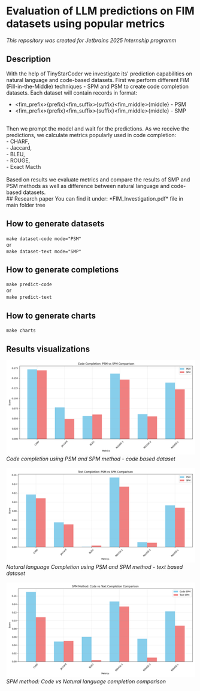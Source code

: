 # Evaluation of LLM predictions on FIM datasets using popular metrics

*This repository was created for Jetbrains 2025 Internship programm*

## Description<br/>
With the help of TinyStarCoder we investigate its' prediction capabilities on natural language and code-based datasets.
First we perform different FiM (Fill-in-the-Middle) techniques - SPM and PSM to create code completion datasets.
Each dataset will contain records in format:
- <fim_prefix>{prefix}<fim_suffix>{suffix}<fim_middle>{middle} - PSM
- <fim_prefix>{prefix}<fim_suffix>{suffix}<fim_middle>{middle} - SMP
<br/>
Then we prompt the model and wait for the predictions.
As we receive the predictions, we calculate metrics popularly used in code completion:<br/>
- CHARF,<br/>
- Jaccard,<br/>
- BLEU,<br/>
- ROUGE,<br/>
- Exact Macth <br/>
<br/>
Based on results we evaluate metrics and compare the results of SMP and PSM methods as well as difference between natural language and code-based datasets.
<br/>
## Research paper
You can find it under: *FIM_Investigation.pdf* file in main folder tree

## How to generate datasets
`make dataset-code mode="PSM"`<br/>
or <br/>
`make dataset-text mode="SMP"`

## How to generate completions
`make predict-code`<br/>
or <br/>
`make predict-text` 

## How to generate charts
`make charts`<br/>

## Results visualizations
![](charts/code_completion_comparison.png)
*Code completion using PSM and SPM method - code based dataset*
<br>
<br>
![](charts/text_completion_comparison.png)
*Natural language Completion using PSM and SPM method - text based dataset*
<br>
<br>
![](charts/spm_comparison.png)
*SPM method: Code vs Natural language completion comparison*


